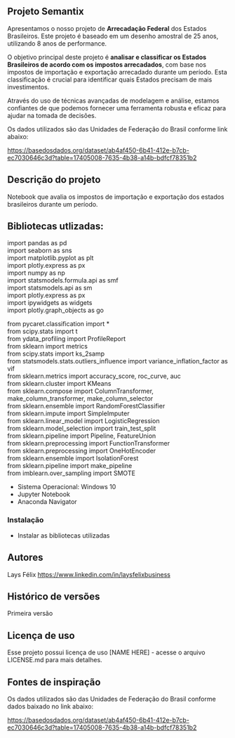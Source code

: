## Projeto Semantix

Apresentamos o nosso projeto de **Arrecadação Federal** dos Estados Brasileiros. Este projeto é baseado em um desenho amostral de 25 anos, utilizando 8 anos de performance.

O objetivo principal deste projeto é **analisar e classificar os Estados Brasileiros de acordo com os impostos arrecadados**, com base nos impostos de importação e exportação arrecadado durante um período. Esta classificação é crucial para identificar quais Estados precisam de mais investimentos.

Através do uso de técnicas avançadas de modelagem e análise, estamos confiantes de que podemos fornecer uma ferramenta robusta e eficaz para ajudar na tomada de decisões.

Os dados utilizados são das Unidades de Federação do Brasil conforme link abaixo:

https://basedosdados.org/dataset/ab4af450-6b41-412e-b7cb-ec7030646c3d?table=17405008-7635-4b38-a14b-bdfcf78351b2


## Descrição do projeto

Notebook que avalia os impostos de importação e exportação dos estados brasileiros durante um período. 

## Bibliotecas utlizadas:

import pandas as pd<br>
import seaborn as sns<br>
import matplotlib.pyplot as plt<br>
import plotly.express as px<br>
import numpy as np<br>
import statsmodels.formula.api as smf<br>
import statsmodels.api as sm<br>
import plotly.express as px<br>
import ipywidgets as widgets<br>
import plotly.graph_objects as go<br>

from pycaret.classification import *<br>
from scipy.stats import t<br>
from ydata_profiling import ProfileReport<br>
from sklearn import metrics<br>
from scipy.stats import ks_2samp<br>
from statsmodels.stats.outliers_influence import variance_inflation_factor as vif<br>
from sklearn.metrics import accuracy_score, roc_curve, auc<br>
from sklearn.cluster import KMeans<br>
from sklearn.compose import ColumnTransformer, make_column_transformer, make_column_selector<br>
from sklearn.ensemble import RandomForestClassifier<br>
from sklearn.impute import SimpleImputer<br>
from sklearn.linear_model import LogisticRegression<br>
from sklearn.model_selection import train_test_split<br>
from sklearn.pipeline import Pipeline, FeatureUnion<br>
from sklearn.preprocessing import FunctionTransformer<br>
from sklearn.preprocessing import OneHotEncoder<br>
from sklearn.ensemble import IsolationForest<br>
from sklearn.pipeline import make_pipeline<br>
from imblearn.over_sampling import SMOTE<br>

* Sistema Operacional: Windows 10
* Jupyter Notebook
* Anaconda Navigator

### Instalação

* Instalar as bibliotecas utilizadas


<!-- ## Ajuda

Qualquer ponto importante de problemas ou erros comuns
```
comando para rodar se o programa tiver uma informação de ajuda
```
--> 

## Autores

Lays Félix 
https://www.linkedin.com/in/laysfelixbusiness

## Histórico de versões

Primeira versão

## Licença de uso

Esse projeto possui licença de uso [NAME HERE] - acesse o arquivo LICENSE.md para mais detalhes.

## Fontes de inspiração

Os dados utilizados são das Unidades de Federação do Brasil conforme dados baixado no link abaixo:

https://basedosdados.org/dataset/ab4af450-6b41-412e-b7cb-ec7030646c3d?table=17405008-7635-4b38-a14b-bdfcf78351b2
